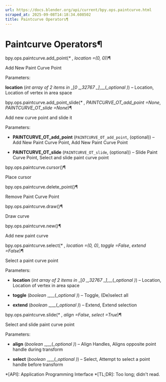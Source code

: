 ```yaml
---
url: https://docs.blender.org/api/current/bpy.ops.paintcurve.html
scraped_at: 2025-09-08T14:18:34.608502
title: Paintcurve Operators¶
---
```


# Paintcurve Operators¶

bpy.ops.paintcurve.add_point(_*_ , _location =(0, 0)_)¶

    

Add New Paint Curve Point

Parameters:

    

**location** (_int array_ _of_ _2 items in_ _[__0_ _,__32767_
_]__,__(__optional_ _)_) – Location, Location of vertex in area space

bpy.ops.paintcurve.add_point_slide(_*_ , _PAINTCURVE_OT_add_point =None_,
_PAINTCURVE_OT_slide =None_)¶

    

Add new curve point and slide it

Parameters:

    

  * **PAINTCURVE_OT_add_point** (`PAINTCURVE_OT_add_point`, (optional)) – Add New Paint Curve Point, Add New Paint Curve Point

  * **PAINTCURVE_OT_slide** (`PAINTCURVE_OT_slide`, (optional)) – Slide Paint Curve Point, Select and slide paint curve point

bpy.ops.paintcurve.cursor()¶

    

Place cursor

bpy.ops.paintcurve.delete_point()¶

    

Remove Paint Curve Point

bpy.ops.paintcurve.draw()¶

    

Draw curve

bpy.ops.paintcurve.new()¶

    

Add new paint curve

bpy.ops.paintcurve.select(_*_ , _location =(0, 0)_, _toggle =False_, _extend
=False_)¶

    

Select a paint curve point

Parameters:

    

  * **location** (_int array_ _of_ _2 items in_ _[__0_ _,__32767_ _]__,__(__optional_ _)_) – Location, Location of vertex in area space

  * **toggle** (_boolean_ _,__(__optional_ _)_) – Toggle, (De)select all

  * **extend** (_boolean_ _,__(__optional_ _)_) – Extend, Extend selection

bpy.ops.paintcurve.slide(_*_ , _align =False_, _select =True_)¶

    

Select and slide paint curve point

Parameters:

    

  * **align** (_boolean_ _,__(__optional_ _)_) – Align Handles, Aligns opposite point handle during transform

  * **select** (_boolean_ _,__(__optional_ _)_) – Select, Attempt to select a point handle before transform

  *[API]: Application Programming Interface
  *[TL;DR]: Too long; didn't read.

